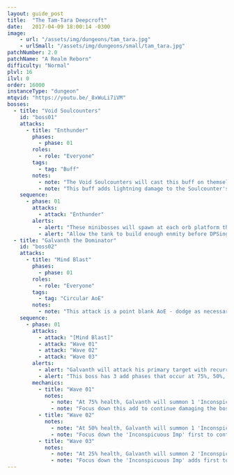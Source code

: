 ```yaml
---
layout: guide_post
title:  "The Tam-Tara Deepcroft"
date:   2017-04-09 18:00:14 -0300
image:
    - url: "/assets/img/dungeons/tam_tara.jpg"
    - urlSmall: "/assets/img/dungeons/small/tam_tara.jpg"
patchNumber: 2.0
patchName: "A Realm Reborn"
difficulty: "Normal"
plvl: 16
ilvl: 0
order: 16000
instanceType: "dungeon"
mtqvid: "https://youtu.be/_8xWuLi7iVM"
bosses:
  - title: "Void Soulcounters"
    id: "boss01"
    attacks:
      - title: "Enthunder"
        phases:
          - phase: 01
        roles:
          - role: "Everyone"
        tags:
          - tag: "Buff"
        notes:
          - note: "The Void Soulcounters will cast this buff on themselves immdiately after spawning."
          - note: "This buff adds lightning damage to the Soulcounter's auto-attacks - interrupting this attack will prevent extra damage."
    sequence:
      - phase: 01
        attacks:
          - attack: "Enthunder"
        alerts:
          - alert: "These minibosses will spawn at each orb platform throughout the dungeon."
          - alert: "Allow the tank to build enough enmity before DPSing them down."
  - title: "Galvanth the Dominator"
    id: "boss02"
    attacks:
      - title: "Mind Blast"
        phases:
          - phase: 01
        roles:
          - role: "Everyone"
        tags:
          - tag: "Circular AoE"
        notes:
          - note: "This attack is a point blank AoE - dodge as necessary."
    sequence:
      - phase: 01
        attacks:
          - attack: "[Mind Blast]"
          - attack: "Wave 01"
          - attack: "Wave 02"
          - attack: "Wave 03"
        alerts:
          - alert: "Galvanth will attack his primary target with recurring 'Water' spells."
          - alert: "This boss has 3 add phases that occur at 75%, 50%, and 25% of the boss' health bar."
        mechanics:
          - title: "Wave 01"
            notes:
              - note: "At 75% health, Galvanth will summon 1 'Inconspicuous Imp' add that will tether to him, providing him with immunity."
              - note: "Focus down this add to continue damaging the boss."
          - title: "Wave 02"
            notes:
              - note: "At 50% health, Galvanth will summon 1 'Inconspicuous Imp' add, 2 'Skeleton Soldier' adds, and 1 'Deepcroft Miteling' add."
              - note: "Focus down the 'Inconspicuous Imp' first to continue damaging the boss."
          - title: "Wave 03"
            notes:
              - note: "At 25% health, Galvanth will summon 2 'Inconspicuous Imp' adds, 2 'Skeleton Soldier' adds, and 2 'Deepcroft Miteling' adds."
              - note: "Focus down the 'Inconspicuous Imp' adds first to continue damaging the boss."
---
```

